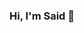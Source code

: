### Hi, I'm Said 👋

<!--
**saidsabri010/saidsabri010** is a ✨ _special_ ✨ repository because its `README.md` (this file) appears on your GitHub profile.

Here are some ideas to get you started:

- 🔭 I’m currently working on ...
- 🌱 I’m currently learning ...
- 👯 I’m looking to collaborate on ...
- 🤔 I’m looking for help with ...

https://user-images.githubusercontent.com/50018968/158662907-effd2835-1cbd-4eca-9528-26c9156817aa.mp4


- 💬 Ask me about ...
- 📫 How to reach me: ...
- 😄 Pronouns: ...
- ⚡ Fun fact: ...
-->
